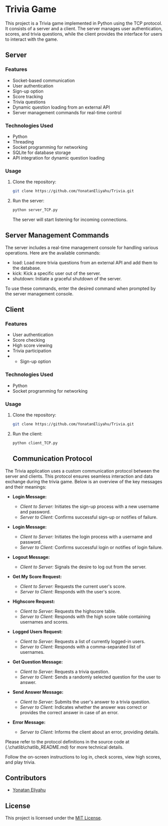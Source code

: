 # Trivia Game

This project is a Trivia game implemented in Python using the TCP protocol. It consists of a server and a client. The
server manages user authentication, scores, and trivia questions, while the client provides the interface for users to
interact with the game.

## Server

### Features

- Socket-based communication
- User authentication
- Sign-up option
- Score tracking
- Trivia questions
- Dynamic question loading from an external API
- Server management commands for real-time control

### Technologies Used

- Python
- Threading
- Socket programming for networking
- SQLite for database storage
- API integration for dynamic question loading

### Usage

1. Clone the repository:

   ```bash
   git clone https://github.com/YonatanEliyahu/Trivia.git
   ```

2. Run the server:

   ```bash
   python server_TCP.py
   ```

   The server will start listening for incoming connections.

## Server Management Commands

The server includes a real-time management console for handling various operations. Here are the available commands:

- load: Load more trivia questions from an external API and add them to the database.
- kick: Kick a specific user out of the server.
- shutdown: Initiate a graceful shutdown of the server.

To use these commands, enter the desired command when prompted by
the server management console.

## Client

### Features

- User authentication
- Score checking
- High score viewing
- Trivia participation
-
    - Sign-up option

### Technologies Used

- Python
- Socket programming for networking

### Usage

1. Clone the repository:

   ```bash
   git clone https://github.com/YonatanEliyahu/Trivia.git
   ```

2. Run the client:

   ```bash
   python client_TCP.py
   ```

   ## Communication Protocol

The Trivia application uses a custom communication protocol between the server and clients. This protocol ensures
seamless interaction and data exchange during the trivia game. Below is an overview of the key messages and their
meanings:

- **Login Message:**
    - *Client to Server:* Initiates the sign-up process with a new username and password.
    - *Server to Client:* Confirms successful sign-up or notifies of failure.

- **Login Message:**
    - *Client to Server:* Initiates the login process with a username and password.
    - *Server to Client:* Confirms successful login or notifies of login failure.

- **Logout Message:**
    - *Client to Server:* Signals the desire to log out from the server.

- **Get My Score Request:**
    - *Client to Server:* Requests the current user's score.
    - *Server to Client:* Responds with the user's score.

- **Highscore Request:**
    - *Client to Server:* Requests the highscore table.
    - *Server to Client:* Responds with the high score table containing usernames and scores.

- **Logged Users Request:**
    - *Client to Server:* Requests a list of currently logged-in users.
    - *Server to Client:* Responds with a comma-separated list of usernames.

- **Get Question Message:**
    - *Client to Server:* Requests a trivia question.
    - *Server to Client:* Sends a randomly selected question for the user to answer.

- **Send Answer Message:**
    - *Client to Server:* Submits the user's answer to a trivia question.
    - *Server to Client:* Indicates whether the answer was correct or provides the correct answer in case of an error.

- **Error Message:**
    - *Server to Client:* Informs the client about an error, providing details.

Please refer to the protocol definitions in the source code at (.\chatlib\chatlib_README.md)  for more technical details.

   Follow the on-screen instructions to log in, check scores, view high scores, and play trivia.

## Contributors

- [Yonatan Eliyahu](https://github.com/YonatanEliyahu)

## License

This project is licensed under the [MIT License](LICENSE).
